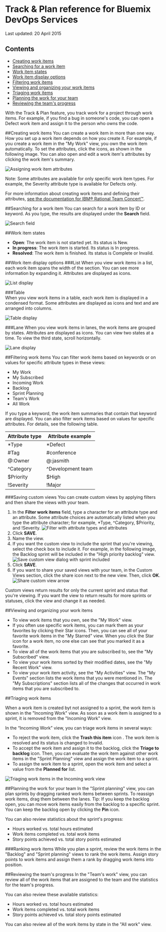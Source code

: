 [rtcWorkItemDoc]: http://www-01.ibm.com/support/knowledgecenter/SSYMRC_5.0.2/com.ibm.team.workitem.doc/topics/t_creating_work_items_web.html 

# Track & Plan reference for Bluemix DevOps Services

Last updated: 20 April 2015


## Contents
* [Creating work items](#creatingwis)
* [Searching for a work item](#searchingwis)
* [Work item states](#wistates)
* [Work item display options](#widisplay)
* [Filtering work items](#filteringwis)
* [Viewing and organizing your work items](#organizingwis)
* [Triaging work items](#triaging)
* [Planning the work for your team](#planning)
* [Reviewing the team's progress](#progress)

With the Track & Plan feature, you track work for a project through work items. For example, if you find a bug in someone's code, you can open a Defect work item and assign it to the person who owns the code. 

<a name='creatingwis'></a>
##Creating work items
You can create a work item in more than one way. How you set up a work item depends on how you create it. For example, if you create a work item in the "My Work" view, you own the work item automatically. To set the attributes, click the icons, as shown in the following image. You can also open and edit a work item's attributes by clicking the work item's summary. 

![Assigning work item attributes](images/work_item_attributes.png)

Note: Some attributes are available for only specific work item types. For example, the Severity attribute type is available for Defects only.

For more information about creating work items and defining their attributes, [see the documentation for IBM&reg; Rational Team Concert&#8482;][rtcWorkItemDoc]. 

<a name='searchingwis'></a>
##Searching for a work item
You can search for a work item by ID or keyword. As you type, the results are displayed under the **Search** field.

![Search field](images/search.png)

<a name='wistates'></a>
##Work item states
- **Open**: The work item is not started yet. Its status is New.
- **In progress**: The work item is started. Its status is In progress.
- **Resolved**: The work item is finished. Its status is Complete or Invalid.

<a name='widisplay'></a>
##Work item display options
###List 
When you view work items in a list, each work item spans the width of the section. You can see more information by expanding it. Attributes are displayed as icons.

![List display](images/list_view.png)

###Table  
When you view work items in a table, each work item is displayed in a condensed format. Some attributes are displayed as icons and text and are arranged into columns.

![Table display](images/table_view.png)

###Lane 
When you view work items in lanes, the work items are grouped by states. Attributes are displayed as icons. You can view two states at a time. To view the third state, scroll horizontally.

![Lane display](images/lane_view.png)

<a name='filteringwis'></a>
##Filtering work items
You can filter work items based on keywords or on values for specific attribute types in these views:
- My Work
- My Subscribed
- Incoming Work
- Backlog
- Sprint Planning
- Team's Work
- All Work

If you type a keyword, the work item summaries that contain that keyword are displayed. You can also filter work items based on values for specific attributes. For details, see the following table.

| Attribute type |Attribute example | 
|-------|-------|
|*Type  | *Defect |
|#Tag  | #conference| 
|@:Owner  | @:jasmith|
|^Category|^Development team|
|$Priority|$High|
|!Severity|!Major|

###Saving custom views
You can create custom views by applying filters and then share the views with your team. 
1. In the **Filter work items** field, type a character for an attribute type and an attribute. Some attribute choices are automatically listed when you type the attribute character; for example, *Type, ^Category, $Priority, and !Severity.
![Filter with attribute types and attributes](images/filterAttributes.png)
2. Click **SAVE**.
3. Name the view. 
4. If you want the custom view to include the sprint that you're viewing, select the check box to include it. For example, in the following image, the Backlog sprint will be included in the "High priority backlog" view.
![Save custom view dialog with sprint included](images/filterIncludeSprints.png)
5. Click **SAVE**. 
6. If you want to share your saved views with your team, in the Custom Views section, click the share icon next to the new view. Then, click **OK**.
![Share custom view arrow](images/filterShare.png)

Custom views return results for only the current sprint and status that you're viewing. If you want the view to return results for more sprints or statuses, click the view and change it as needed.


<a name='organizingwis'></a>
##Viewing and organizing your work items

- To view work items that you own, see the "My Work" view. 
- If you often use specific work items, you can mark them as your favorites by clicking their Star icons. Then, you can see all of your favorite work items in the "My Starred" view. When you click the Star icon for a work item, no one else can see that you marked it as a favorite.  
- To view all of the work items that you are subscribed to, see the "My Subscribed" view.
- To view your work items sorted by their modified dates, see the "My Recent Work" view.
- To view your work item activity, see the "My Activities" view. The "My Events" section lists the work items that you were mentioned in. The "My Subscriptions" section lists all of the changes that occurred in work items that you are subscribed to.



<a name='triaging'></a>
##Triaging work items

When a work item is created byt not assigned to a sprint, the work item is shown in the "Incoming Work" view.
As soon as a work item is assigned to a sprint, it is removed from the "Incoming Work" view.

In the “Incoming Work” view, you can triage work items in several ways: 
- To reject the work item, click the **Trash this item** icon . The work item is resolved and its status is changed to Invalid.
- To accept the work item and assign it to the backlog, click the **Triage to backlog** icon. Then, you can evaluate the work item against other work items in the "Sprint Planning" view and assign the work item to a sprint.
- To assign the work item to a sprint, open the work item and select a value from the **Planned for** list.

![Triaging work items in the Incoming work view](images/incoming_work_attributes.png)


<a name='planning'></a>
##Planning the work for your team
In the "Sprint planning" view, you can plan sprints by dragging ranked work items between sprints. To reassign work items, drag them between the lanes.  Tip: If you keep the backlog open, you can move work items easily from the backlog to a specific sprint. You can keep the backlog open by clicking the **Pin** icon.

You can also review statistics about the sprint's progress:
- Hours worked vs. total hours estimated
- Work items completed vs. total work items
- Story points achieved vs. total story points estimated

###Ranking work items
While you plan a sprint, review the work items in the "Backlog" and "Sprint planning" views to rank the work items. Assign story points to work items and  assign them a rank by dragging work items into position.


<a name='progress'></a>
##Reviewing the team's progress
In the "Team's work" view, you can review all of the work items that are assigned to the team and the statistics for the team's progress.

You can also review these available statistics:
- Hours worked vs. total hours estimated
- Work items completed vs. total work items
- Story points achieved vs. total story points estimated

You can also review all of the work items by state in the "All work" view.

